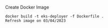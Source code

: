 
Create Docker Image
```
docker build -t eks-deployer -f Dockerfile .
Refresh image on 03/04/2023
```

